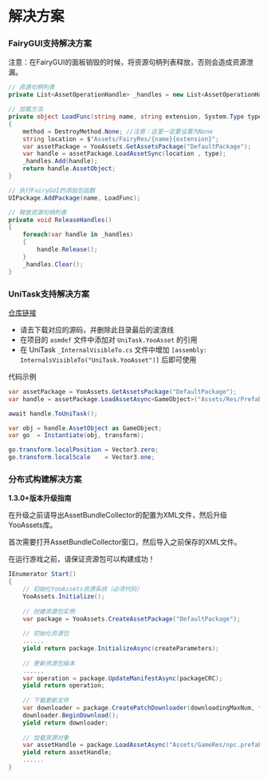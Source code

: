 # 解决方案

### FairyGUI支持解决方案

注意：在FairyGUI的面板销毁的时候，将资源句柄列表释放，否则会造成资源泄漏。

````c#
// 资源句柄列表
private List<AssetOperationHandle> _handles = new List<AssetOperationHandle>(100);

// 加载方法
private object LoadFunc(string name, string extension, System.Type type, out DestroyMethod method)
{
    method = DestroyMethod.None; //注意：这里一定要设置为None
    string location = $"Assets/FairyRes/{name}{extension}";
    var assetPackage = YooAssets.GetAssetsPackage("DefaultPackage");
    var handle = assetPackage.LoadAssetSync(location , type);
    _handles.Add(handle);
    return handle.AssetObject;
}

// 执行FairyGUI的添加包函数
UIPackage.AddPackage(name, LoadFunc);

// 释放资源句柄列表
private void ReleaseHandles()
{
    foreach(var handle in _handles)
    {
        handle.Release();
    }
    _handles.Clear();
}
````

### UniTask支持解决方案

[仓库链接](https://github.com/Cysharp/UniTask) 

- 请去下载对应的源码，并删除此目录最后的波浪线
- 在项目的 `asmdef` 文件中添加对 `UniTask.YooAsset` 的引用
- 在 UniTask `_InternalVisibleTo.cs` 文件中增加 `[assembly: InternalsVisibleTo("UniTask.YooAsset")]` 后即可使用

代码示例

```csharp
var assetPackage = YooAssets.GetAssetsPackage("DefaultPackage");
var handle = assetPackage.LoadAssetAsync<GameObject>("Assets/Res/Prefabs/TestImg.prefab");

await handle.ToUniTask();

var obj = handle.AssetObject as GameObject;
var go  = Instantiate(obj, transform);

go.transform.localPosition = Vector3.zero;
go.transform.localScale    = Vector3.one;
```

### 分布式构建解决方案

**1.3.0+版本升级指南**

在升级之前请导出AssetBundleCollector的配置为XML文件，然后升级YooAssets库。

首次需要打开AssetBundleCollector窗口，然后导入之前保存的XML文件。

在运行游戏之前，请保证资源包可以构建成功！

```c#
IEnumerator Start()
{
    // 初始化YooAssets资源系统（必须代码）
    YooAssets.Initialize();
    
    // 创建资源包实例
    var package = YooAssets.CreateAssetPackage("DefaultPackage");
    
    // 初始化资源包
    ......
    yield return package.InitializeAsync(createParameters);
    
    // 更新资源包版本
    ......
    var operation = package.UpdateManifestAsync(packageCRC);
    yield return operation;
    
    // 下载更新文件
    var downloader = package.CreatePatchDownloader(downloadingMaxNum, failedTryAgain);
    downloader.BeginDownload();
    yield return downloader;
    
    // 加载资源对象
    var assetHandle = package.LoadAssetAsync("Assets/GameRes/npc.prefab");
    yield return assetHandle;
    ......
}

```

